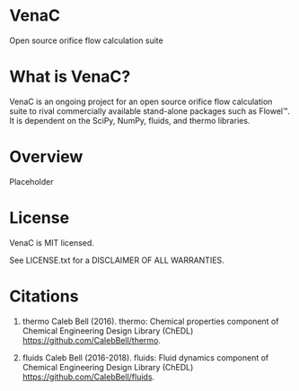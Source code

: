 # VenaC
Open source orifice flow calculation suite 

# What is VenaC?
VenaC is an ongoing project for an open source orifice flow calculation suite to rival commercially available stand-alone packages such as Flowel™. It is dependent on the SciPy, NumPy, fluids, and thermo libraries. 

# Overview
Placeholder

# License

VenaC is MIT licensed. 

See LICENSE.txt for a DISCLAIMER OF ALL WARRANTIES.

# Citations
1. thermo
Caleb Bell (2016). thermo: Chemical properties component of Chemical Engineering Design Library (ChEDL)
https://github.com/CalebBell/thermo.

2. fluids
Caleb Bell (2016-2018). fluids: Fluid dynamics component of Chemical Engineering Design Library (ChEDL)
https://github.com/CalebBell/fluids.

